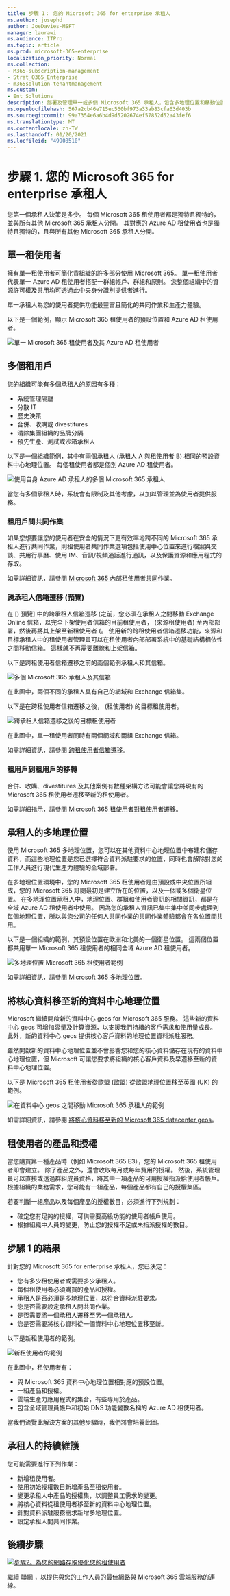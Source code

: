 ```yaml
---
title: 步驟 1： 您的 Microsoft 365 for enterprise 承租人
ms.author: josephd
author: JoeDavies-MSFT
manager: laurawi
ms.audience: ITPro
ms.topic: article
ms.prod: microsoft-365-enterprise
localization_priority: Normal
ms.collection:
- M365-subscription-management
- Strat_O365_Enterprise
- m365solution-tenantmanagement
ms.custom:
- Ent_Solutions
description: 部署及管理單一或多個 Microsoft 365 承租人，包含多地理位置和移動位置的選項。
ms.openlocfilehash: 567a2cb46e715ec560bf973a33ab83cfa63d403b
ms.sourcegitcommit: 99a7354e6a6b4d9d5202674ef57852d52a43fef6
ms.translationtype: MT
ms.contentlocale: zh-TW
ms.lasthandoff: 01/20/2021
ms.locfileid: "49908510"
---
```

# <a name="step-1-your-microsoft-365-for-enterprise-tenants"></a>步驟 1. 您的 Microsoft 365 for enterprise 承租人

您第一個承租人決策是多少。 每個 Microsoft 365 租使用者都是獨特且獨特的，並與所有其他 Microsoft 365 承租人分開。 其對應的 Azure AD 租使用者也是獨特且獨特的，且與所有其他 Microsoft 365 承租人分開。

## <a name="single-tenant"></a>單一租使用者
擁有單一租使用者可簡化貴組織的許多部分使用 Microsoft 365。 單一租使用者代表單一 Azure AD 租使用者搭配一群組帳戶、群組和原則。 您整個組織中的資源許可權及共用均可透過此中央身分識別提供者進行。

單一承租人為您的使用者提供功能最豐富且簡化的共同作業和生產力體驗。

以下是一個範例，顯示 Microsoft 365 租使用者的預設位置和 Azure AD 租使用者。

![單一 Microsoft 365 租使用者及其 Azure AD 租使用者](../media/tenant-management-overview/tenant-management-example-tenant.png)

## <a name="multiple-tenants"></a>多個租用戶

您的組織可能有多個承租人的原因有多種：

- 系統管理隔離
- 分散 IT
- 歷史決策
- 合併、收購或 divestitures
- 清除集團組織的品牌分隔
- 預先生產、測試或沙箱承租人

以下是一個組織範例，其中有兩個承租人 (承租人 A 與租使用者 B) 相同的預設資料中心地理位置。 每個租使用者都是個別 Azure AD 租使用者。

![使用自身 Azure AD 承租人的多個 Microsoft 365 承租人](../media/tenant-management-overview/tenant-management-example-multi-tenant.png)

當您有多個承租人時，系統會有限制及其他考慮，以加以管理並為使用者提供服務。

### <a name="inter-tenant-collaboration"></a>租用戶間共同作業

如果您想要讓您的使用者在安全的情況下更有效率地跨不同的 Microsoft 365 承租人進行共同作業，則租使用者共同作業選項包括使用中心位置來進行檔案與交談、共用行事曆、使用 IM、音訊/視頻通話進行通訊，以及保護資源和應用程式的存取。

如需詳細資訊，請參閱 [Microsoft 365 內部租使用者共同](../enterprise/microsoft-365-inter-tenant-collaboration.md)作業。

### <a name="cross-tenant-mailbox-migration-preview"></a>跨承租人信箱遷移 (預覽) 

在 [) 預覽] 中的跨承租人信箱遷移 (之前，您必須在承租人之間移動 Exchange Online 信箱，以完全下架使用者信箱的目前租使用者， (來源租使用者) 至內部部署，然後再將其上架至新租使用者 (。 使用新的跨租使用者信箱遷移功能，來源和目標承租人中的租使用者管理員可以在租使用者內部部署系統中的基礎結構相依性之間移動信箱。 這樣就不再需要離線和上架信箱。

以下是跨租使用者信箱遷移之前的兩個範例承租人和其信箱。

![多個 Microsoft 365 承租人及其信箱](../media/tenant-management-overview/tenant-management-cross-tenant-mailbox-before.png)

在此圖中，兩個不同的承租人具有自己的網域和 Exchange 信箱集。

以下是在跨租使用者信箱遷移之後， (租使用者) 的目標租使用者。

![跨承租人信箱遷移之後的目標租使用者](../media/tenant-management-overview/tenant-management-cross-tenant-mailbox-after.png)

在此圖中，單一租使用者同時有兩個網域和兩組 Exchange 信箱。

如需詳細資訊，請參閱 [跨租使用者信箱遷移](../enterprise/cross-tenant-mailbox-migration.md)。

### <a name="tenant-to-tenant-migrations"></a>租用戶到租用戶的移轉

合併、收購、divestitures 及其他案例有數種架構方法可能會讓您將現有的 Microsoft 365 租使用者遷移至新的租使用者。 

如需詳細指示，請參閱 [Microsoft 365 租使用者對租使用者遷移](../enterprise/microsoft-365-tenant-to-tenant-migrations.md)。

## <a name="multi-geo-for-a-tenant"></a>承租人的多地理位置

使用 Microsoft 365 多地理位置，您可以在其他資料中心地理位置中布建和儲存資料，而這些地理位置是您已選擇符合資料派駐要求的位置，同時也會解除對您的工作人員進行現代生產力體驗的全域部署。

在多地理位置環境中，您的 Microsoft 365 租使用者是由預設或中央位置所組成，您的 Microsoft 365 訂閱最初是建立所在的位置，以及一個或多個衛星位置。 在多地理位置承租人中，地理位置、群組和使用者資訊的相關資訊，都是在全域 Azure AD 租使用者中使用。 因為您的承租人資訊已集中集中並同步處理到每個地理位置，所以與您公司的任何人共同作業的共同作業體驗都會在各位置間共用。

以下是一個組織的範例，其預設位置在歐洲和北美的一個衛星位置。 這兩個位置都共用單一 Microsoft 365 租使用者的相同全域 Azure AD 租使用者。

![多地理位置 Microsoft 365 租使用者範例](../media/tenant-management-overview/tenant-management-example-multi-geo.png)

如需詳細資訊，請參閱 [Microsoft 365 多地理位置](../enterprise/microsoft-365-multi-geo.md)。

## <a name="moving-core-data-to-a-new-datacenter-geo"></a>將核心資料移至新的資料中心地理位置

Microsoft 繼續開啟新的資料中心 geos for Microsoft 365 服務。 這些新的資料中心 geos 可增加容量及計算資源，以支援我們持續的客戶需求和使用量成長。 此外，新的資料中心 geos 提供核心客戶資料的地理位置資料派駐服務。

雖然開啟新的資料中心地理位置並不會影響您和您的核心資料儲存在現有的資料中心地理位置，但 Microsoft 可讓您要求將組織的核心客戶資料及早遷移至新的資料中心地理位置。

以下是 Microsoft 365 租使用者從歐盟 (歐盟) 從歐盟地理位置移至英國 (UK) 的範例。

![在資料中心 geos 之間移動 Microsoft 365 承租人的範例](../media/tenant-management-overview/tenant-management-example-tenant-move.png)

如需詳細資訊，請參閱 [將核心資料移至新的 Microsoft 365 datacenter geos](../enterprise/moving-data-to-new-datacenter-geos.md)。

## <a name="products-and-licenses-for-a-tenant"></a>租使用者的產品和授權

當您購買第一種產品時（例如 Microsoft 365 E3），您的 Microsoft 365 租使用者即會建立。 除了產品之外，還會收取每月或每年費用的授權。 然後，系統管理員可以直接或透過群組成員資格，將其中一項產品的可用授權指派給使用者帳戶。 根據組織的業務需求，您可能有一組產品，每個產品都有自己的授權集區。 

若要判斷一組產品以及每個產品的授權數目，必須進行下列規劃：

- 確定您有足夠的授權，可供需要高級功能的使用者帳戶使用。
- 根據組織中人員的變更，防止您的授權不足或未指派授權的數目。


## <a name="results-of-step-1"></a>步驟 1 的結果

針對您的 Microsoft 365 for enterprise 承租人，您已決定：

- 您有多少租使用者或需要多少承租人。
- 每個租使用者必須購買的產品和授權。
- 承租人是否必須是多地理位置，以符合資料派駐要求。
- 您是否需要設定承租人間共同作業。
- 是否需要將一個承租人遷移至另一個承租人。
- 您是否需要將核心資料從一個資料中心地理位置移至新。

以下是新租使用者的範例。

![新租使用者的範例](../media/tenant-management-overview/tenant-management-tenant-build-step1.png)

在此圖中，租使用者有：

- 與 Microsoft 365 資料中心地理位置相對應的預設位置。
- 一組產品和授權。
- 雲端生產力應用程式的集合，有些專用於產品。
- 包含全域管理員帳戶和初始 DNS 功能變數名稱的 Azure AD 租使用者。

當我們流覽此解決方案的其他步驟時，我們將會培養此圖。

## <a name="ongoing-maintenance-for-tenants"></a>承租人的持續維護

您可能需要進行下列作業：

- 新增租使用者。
- 使用初始授權數目新增產品至租使用者。
- 變更承租人中產品的授權集，以調整員工需求的變更。
- 將核心資料從租使用者移至新的資料中心地理位置。
- 針對資料派駐服務需求新增多地理位置。
- 設定承租人間共同作業。

## <a name="next-step"></a>後續步驟

[![步驟2。為您的網路存取優化您的租使用者](../media/tenant-management-overview/tenant-management-step-grid-networking.png)](tenant-management-networking.md)

繼續 [聯網](tenant-management-networking.md) ，以提供與您的工作人員的最佳網路與 Microsoft 365 雲端服務的連線。
